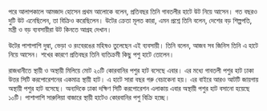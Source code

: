 পরে আলাপকালে আমজাদ হোসেন প্রথম আলোকে বলেন, প্রতিবছর তিনি গাবতলীর হাটে উট নিয়ে আসেন। গত বছরও দুটি উট এনেছিলেন, তা বিক্রিও করেছিলেন। উটের ক্রেতা মূলত কারা, এমন প্রশ্নে তিনি বলেন, দেশের বড় শিল্পপতি, মন্ত্রী ও বড় ব্যবসায়ীরা উট কিনতে আগ্রহ দেখান।

উটের পাশাপাশি দুম্বা, ভেড়া ও রংবেরঙের মহিষও তুলেছেন এই ব্যবসায়ী। তিনি বলেন, আজব সব জিনিস তিনি এ হাটে নিয়ে আসেন। শখের কারণে প্রতিবছর তিনি ব্যতিক্রমী কিছু পশু হাটে তোলেন।

রাজধানীতে স্থায়ী ও অস্থায়ী মিলিয়ে মোট ২০টি কোরবানির পশুর হাট বসেছে এবার। এর মধ্যে গাবতলী পশুর হাট ঢাকা উত্তর সিটি করপোরেশনের একমাত্র স্থায়ী হাট। এ হাটে সারা বছর গরু বেচাকেনা হয়। এর বাইরে আরও আটটি জায়গায় অস্থায়ী পশুর হাট বসেছে। অন্যদিকে ঢাকা দক্ষিণ সিটি করপোরেশন এলাকায় এবার অস্থায়ী পশুর হাট বসানো হয়েছে ১০টি। পাশাপাশি সারুলিয়া বাজারে স্থায়ী হাটেও কোরবানির পশু বিক্রি হচ্ছে।
